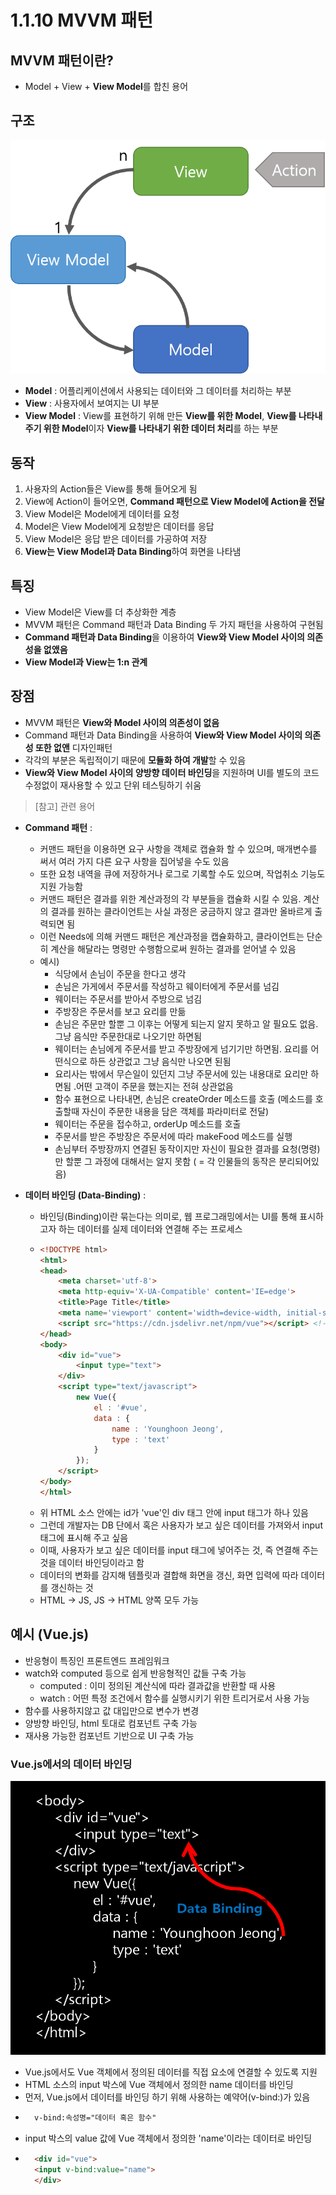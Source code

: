 # 1.1.10 MVVM 패턴

## MVVM 패턴이란?
- Model + View + **View Model**를 합친 용어


## 구조

![Alt text](../../img/MVVM_01.png)

- **Model** : 어플리케이션에서 사용되는 데이터와 그 데이터를 처리하는 부분
- **View** : 사용자에서 보여지는 UI 부분
- **View Model** : View를 표현하기 위해 만든 **View를 위한 Model**, **View를 나타내 주기 위한 Model**이자 **View를 나타내기 위한 데이터 처리**를 하는 부분

## 동작

1. 사용자의 Action들은 View를 통해 들어오게 됨
2. View에 Action이 들어오면, **Command 패턴으로 View Model에 Action을 전달**
3. View Model은 Model에게 데이터를 요청
4. Model은 View Model에게 요청받은 데이터를 응답
5. View Model은 응답 받은 데이터를 가공하여 저장
6. **View는 View Model과 Data Binding**하여 화면을 나타냄


## 특징
- View Model은 View를 더 추상화한 계층
- MVVM 패턴은 Command 패턴과 Data Binding 두 가지 패턴을 사용하여 구현됨
- **Command 패턴과 Data Binding**을 이용하여 **View와 View Model 사이의 의존성을 없앴음**
- **View Model과 View는 1:n 관계**

## 장점
- MVVM 패턴은 **View와 Model 사이의 의존성이 없음**
- Command 패턴과 Data Binding을 사용하여 **View와 View Model 사이의 의존성 또한 없앤** 디자인패턴
- 각각의 부분은 독립적이기 때문에 **모듈화 하여 개발**할 수 있음
- **View와 View Model 사이의 양방향 데이터 바인딩**을 지원하며 UI를 별도의 코드 수정없이 재사용할 수 있고 단위 테스팅하기 쉬움



> [참고] 관련 용어
- **Command 패턴** :
  - 커맨드 패턴을 이용하면 요구 사항을 객체로 캡슐화 할 수 있으며, 매개변수를 써서 여러 가지 다른 요구 사항을 집어넣을 수도 있음
  - 또한 요청 내역을 큐에 저장하거나 로그로 기록할 수도 있으며, 작업취소 기능도 지원 가능함
  - 커맨드 패턴은 결과를 위한 계산과정의 각 부분들을 캡슐화 시킬 수 있음. 계산의 결과를 원하는 클라이언트는 사실 과정은 궁금하지 않고 결과만 올바르게 출력되면 됨
  - 이런 Needs에 의해 커맨드 패턴은 계산과정을 캡슐화하고, 클라이언트는 단순히 계산을 해달라는 명령만 수행함으로써 원하는 결과를 얻어낼 수 있음
  - 예시)
    - 식당에서 손님이 주문을 한다고 생각
    - 손님은 가게에서 주문서를 작성하고 웨이터에게 주문서를 넘김
    - 웨이터는 주문서를 받아서 주방으로 넘김
    - 주방장은 주문서를 보고 요리를 만듦
    - 손님은 주문만 할뿐 그 이후는 어떻게 되는지 알지 못하고 알 필요도 없음. 그냥 음식만 주문한대로 나오기만 하면됨 
    - 웨이터는 손님에게 주문서를 받고 주방장에게 넘기기만 하면됨. 요리를 어떤식으로 하든 상관없고 그냥 음식만 나오면 된됨 
    - 요리사는 밖에서 무슨일이 있던지 그냥 주문서에 있는 내용대로 요리만 하면됨 .어떤 고객이 주문을 했는지는 전혀 상관없음
    - 함수 표현으로 나타내면, 손님은 createOrder 메소드를 호출 (메소드를 호출할때 자신이 주문한 내용을 담은 객체를 파라미터로 전달)
    - 웨이터는 주문을 접수하고, orderUp 메소드를 호출
    - 주문서를 받은 주방장은 주문서에 따라 makeFood 메소드를 실행 
    - 손님부터 주방장까지 연결된 동작이지만 자신이 필요한 결과를 요청(명령)만 할뿐 그 과정에 대해서는 알지 못함 ( = 각 인물들의 동작은 분리되어있음)

- **데이터 바인딩 (Data-Binding)** :
  - 바인딩(Binding)이란 묶는다는 의미로, 웹 프로그래밍에서는 UI를 통해 표시하고자 하는 데이터를 실제 데이터와 연결해 주는 프로세스
  - ```html
    <!DOCTYPE html>
    <html>
    <head>
        <meta charset='utf-8'>
        <meta http-equiv='X-UA-Compatible' content='IE=edge'>
        <title>Page Title</title>
        <meta name='viewport' content='width=device-width, initial-scale=1'>
        <script src="https://cdn.jsdelivr.net/npm/vue"></script> <!-- Vue.js 라이브러리를 당겨옴 -->
    </head>
    <body>
        <div id="vue">
            <input type="text">
        </div>
        <script type="text/javascript">
            new Vue({
                el : '#vue',
                data : {
                    name : 'Younghoon Jeong',
                    type : 'text'
                }
            });
        </script>
    </body>
    </html>
    ```
  - 위 HTML 소스 안에는 id가 'vue'인 div 태그 안에 input 태그가 하나 있음
  - 그런데 개발자는 DB 단에서 혹은 사용자가 보고 싶은 데이터를 가져와서 input 태그에 표시해 주고 싶음
  - 이때, 사용자가 보고 싶은 데이터를 input 태그에 넣어주는 것, 즉 연결해 주는 것을 데이터 바인딩이라고 함
  - 데이터의 변화를 감지해 템플릿과 결합해 화면을 갱신, 화면 입력에 따라 데이터를 갱신하는 것
  - HTML -> JS, JS -> HTML 양쪽 모두 가능


## 예시 (Vue.js)
- 반응형이 특징인 프론트엔드 프레임워크
- watch와 computed 등으로 쉽게 반응형적인 값들 구축 가능
  - computed : 이미 정의된 계산식에 따라 결과값을 반환할 때 사용
  - watch : 어떤 특정 조건에서 함수를 실행시키기 위한 트리거로서 사용 가능
- 함수를 사용하지않고 값 대입만으로 변수가 변경
- 양방향 바인딩, html 토대로 컴포넌트 구축 가능
- 재사용 가능한 컴포넌트 기반으로 UI 구축 가능

### Vue.js에서의 데이터 바인딩

![Alt text](../../img/vue_js.png)

- Vue.js에서도 Vue 객체에서 정의된 데이터를 직접 요소에 연결할 수 있도록 지원
- HTML 소스의 input 박스에 Vue 객체에서 정의한 name 데이터를 바인딩
- 먼저, Vue.js에서 데이터를 바인딩 하기 위해 사용하는 예약어(v-bind:)가 있음
- ```html
    v-bind:속성명="데이터 혹은 함수"
  ```
- input 박스의 value 값에 Vue 객체에서 정의한 'name'이라는 데이터로 바인딩
- ```html
    <div id="vue">
    <input v-bind:value="name">
    </div>
  ```


 

